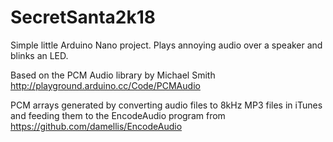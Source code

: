 # SecretSanta2k18
Simple little Arduino Nano project. Plays annoying audio over a speaker and blinks an LED.

Based on the PCM Audio library by Michael Smith http://playground.arduino.cc/Code/PCMAudio

PCM arrays generated by converting audio files to 8kHz MP3 files in iTunes and feeding them to the EncodeAudio program from https://github.com/damellis/EncodeAudio
